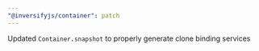 ```yaml
---
"@inversifyjs/container": patch
---
```


Updated `Container.snapshot` to properly generate clone binding services

